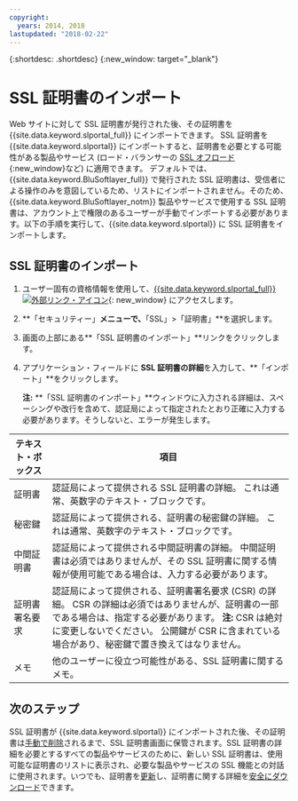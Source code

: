```yaml
---
copyright:
  years: 2014, 2018
lastupdated: "2018-02-22"
---
```


{:shortdesc: .shortdesc}
{:new_window: target="_blank"}

# SSL 証明書のインポート

Web サイトに対して SSL 証明書が発行された後、その証明書を {{site.data.keyword.slportal_full}} にインポートできます。 SSL 証明書を {{site.data.keyword.slportal}} にインポートすると、証明書を必要とする可能性がある製品やサービス (ロード・バランサーの [SSL オフロード](/docs/infrastructure/local-load-balancer/configure-ssl-offloading-load-balancer.html){:new_window}など) に適用できます。 デフォルトでは、{{site.data.keyword.BluSoftlayer_full}} で発行された SSL 証明書は、受信者による操作のみを意図しているため、リストにインポートされません。そのため、{{site.data.keyword.BluSoftlayer_notm}} 製品やサービスで使用する SSL 証明書は、アカウント上で権限のあるユーザーが手動でインポートする必要があります。以下の手順を実行して、{{site.data.keyword.slportal}} に SSL 証明書をインポートします。

## SSL 証明書のインポート

1. ユーザー固有の資格情報を使用して、[{{site.data.keyword.slportal_full}} ![外部リンク・アイコン](../../icons/launch-glyph.svg "外部リンク・アイコン")](https://control.softlayer.com/){: new_window} にアクセスします。
2. **「セキュリティー」**メニューで、**「SSL」>「証明書」**を選択します。
3. 画面の上部にある**「SSL 証明書のインポート」**リンクをクリックします。
4. アプリケーション・フィールドに **SSL 証明書の詳細**を入力して、**「インポート」**をクリックします。

   **注:** **「SSL 証明書のインポート」**ウィンドウに入力される詳細は、スペーシングや改行を含めて、認証局によって指定されたとおり正確に入力する必要があります。そうしないと、エラーが発生します。

| テキスト・ボックス | 項目 |
| -------- | ----- |
|証明書 |認証局によって提供される SSL 証明書の詳細。 これは通常、英数字のテキスト・ブロックです。|
|秘密鍵 | 認証局によって提供される、証明書の秘密鍵の詳細。 これは通常、英数字のテキスト・ブロックです。|
|中間証明書 | 認証局によって提供される中間証明書の詳細。 中間証明書は必須ではありませんが、その SSL 証明書に関する情報が使用可能である場合は、入力する必要があります。|
| 証明書署名要求 | 認証局によって提供される、証明書署名要求 (CSR) の詳細。 CSR の詳細は必須ではありませんが、証明書の一部である場合は、指定する必要があります。 **注:** CSR は絶対に変更しないでください。 公開鍵が CSR に含まれている場合があり、秘密鍵で置き換えてはなりません。|
|メモ | 他のユーザーに役立つ可能性がある、SSL 証明書に関するメモ。


## 次のステップ

SSL 証明書が {{site.data.keyword.slportal}} にインポートされた後、その証明書は[手動で削除](delete-ssl-certificate.html)されるまで、SSL 証明書画面に保管されます。SSL 証明書の詳細を必要とするすべての製品やサービスのために、新しい SSL 証明書は、使用可能な証明書のリストに表示され、必要な製品やサービスの SSL 機能との対話に使用されます。いつでも、証明書を[更新](view-and-update-ssl-certificate.html)し、証明書に関する詳細を[安全にダウンロード](download-ssl-certificate-details.html)できます。
